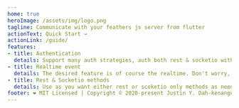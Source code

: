 ```yaml
---
home: true
heroImage: /assets/img/logo.png
tagline: Communicate with your feathers js server from flutter
actionText: Quick Start →
actionLink: /guide/
features:
- title: Authentication
  details: Support many auth strategies, auth both rest & socketio with single line.
- title: Realtime event
  details: The desired feature is of course the realtime. Don't worry, it's ok.
- title: Rest & Socketio methods
  details: Use as you want either rest or scoketio only methods as needed.
footer: ❤️ MIT Licensed | Copyright © 2020-present Justin Y. Dah-kenangnon
---
```

